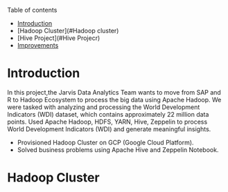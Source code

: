 Table of contents

* [Introduction](#Introduction)
* [Hadoop Cluster](#Hadoop cluster)
* [Hive Project](#Hive Projecr)
* [Improvements](#Improvements)

# Introduction

In this project,the Jarvis Data Analytics Team wants to move from SAP and R to Hadoop Ecosystem to process the big data using Apache  Hadoop.
We were tasked with analyzing and processing the World Development Indicators (WDI) dataset, which contains approximately 22 million data points.
Used Apache Hadoop, HDFS, YARN, Hive, Zeppelin to process World Development Indicators (WDI) and generate meaningful insights.
- Provisioned Hadoop Cluster on GCP (Google Cloud Platform).
- Solved business problems using Apache Hive and Zeppelin Notebook.

# Hadoop Cluster

